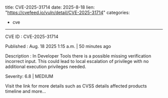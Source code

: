  
title: CVE-2025-31714
date: 2025-8-18
lien: "https://cvefeed.io/vuln/detail/CVE-2025-31714"
categories:
  - cve
---

CVE ID : CVE-2025-31714

Published :  Aug. 18
2025
1:15 a.m. | 50 minutes ago

Description : In Developer Tools
there is a possible missing verification incorrect input. This could lead to local escalation of privilege with no additional execution privileges needed.

Severity: 6.8 | MEDIUM

Visit the link for more details
such as CVSS details
affected products
timeline
and more...
